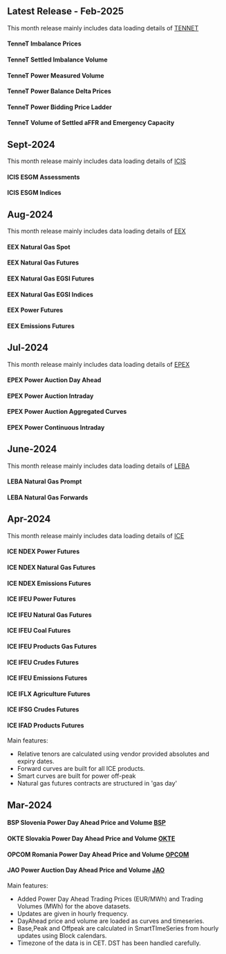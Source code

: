 
## Latest Release - Feb-2025
This month release mainly includes data loading details of [TENNET](https://doc.opendatadsl.com/docs/company/TENNET)
#### TenneT Imbalance Prices
#### TenneT Settled Imbalance Volume
#### TenneT Power Measured Volume
#### TenneT Power Balance Delta Prices
#### TenneT Power Bidding Price Ladder
#### TenneT Volume of Settled aFFR and Emergency Capacity

## Sept-2024
This month release mainly includes data loading details of [ICIS](https://doc.opendatadsl.com/docs/company/ICIS)
#### ICIS ESGM Assessments
#### ICIS ESGM Indices

## Aug-2024
This month release mainly includes data loading details of [EEX](https://doc.opendatadsl.com/docs/company/EEX)
#### EEX Natural Gas Spot 
#### EEX Natural Gas Futures
#### EEX Natural Gas EGSI Futures
#### EEX Natural Gas EGSI Indices
#### EEX Power Futures
#### EEX Emissions Futures

## Jul-2024
This month release mainly includes data loading details of [EPEX](https://doc.opendatadsl.com/docs/company/EPEX)
#### EPEX Power Auction Day Ahead 
#### EPEX Power Auction Intraday
#### EPEX Power Auction Aggregated Curves
#### EPEX Power Continuous Intraday

## June-2024
This month release mainly includes data loading details of [LEBA](https://doc.opendatadsl.com/docs/company/LEBA)
#### LEBA Natural Gas Prompt 
#### LEBA Natural Gas Forwards

## Apr-2024
This month release mainly includes data loading details of  [ICE](https://doc.opendatadsl.com/docs/company/ICE)
#### ICE NDEX Power Futures
#### ICE NDEX Natural Gas Futures
#### ICE NDEX Emissions Futures
#### ICE IFEU Power Futures
#### ICE IFEU Natural Gas Futures
#### ICE IFEU Coal Futures
#### ICE IFEU Products Gas Futures
#### ICE IFEU Crudes Futures
#### ICE IFEU Emissions Futures
#### ICE IFLX Agriculture Futures
#### ICE IFSG Crudes Futures
#### ICE IFAD Products Futures

Main features:
* Relative tenors are calculated using vendor provided absolutes and expiry dates.
* Forward curves are built for all ICE products.
* Smart curves are built for power off-peak
* Natural gas futures contracts are structured in 'gas day'

## Mar-2024

#### BSP Slovenia Power Day Ahead Price and Volume [BSP](https://doc.opendatadsl.com/docs/company/BSP)
#### OKTE Slovakia Power Day Ahead Price and Volume [OKTE](https://doc.opendatadsl.com/docs/company/OKTE)
#### OPCOM Romania Power Day Ahead Price and Volume [OPCOM](https://doc.opendatadsl.com/docs/company/OPCOM)
#### JAO Power Auction Day Ahead Price and Volume [JAO](https://doc.opendatadsl.com/docs/company/JAO)

Main features:
* Added Power Day Ahead Trading Prices (EUR/MWh) and Trading Volumes (MWh) for the above datasets.
* Updates are given in hourly frequency.
* DayAhead price and volume are loaded as curves and timeseries. 
* Base,Peak and Offpeak are calculated in SmartTImeSeries from hourly updates using Block calendars.
* Timezone of the data is in CET. DST has been handled carefully.




